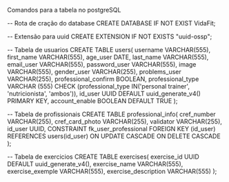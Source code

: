 Comandos para a tabela no postgreSQL

-- Rota de cração do database
CREATE DATABASE IF NOT EXIST VidaFit;

-- Extensão para uuid
CREATE EXTENSION IF NOT EXISTS "uuid-ossp";

-- Tabela de usuarios
CREATE TABLE users(
    username VARCHAR(555),
    first_name VARCHAR(555),
    age_user DATE,
    last_name VARCHAR(555),
    email_user VARCHAR(555),
    password_user VARCHAR(555),
    image VARCHAR(555),
    gender_user VARCHAR(255),
    problems_user VARCHAR(255),
    professional_confirm BOOLEAN,
    professional_type VARCHAR (555) CHECK (professional_type IN('personal trainer', 'nutricionista', 'ambos')),
    id_user UUID DEFAULT uuid_generate_v4() PRIMARY KEY,
    account_enable BOOLEAN DEFAULT TRUE
);

-- Tabela de profissionais
CREATE TABLE professional_info(
    cref_number VARCHAR(255),
    cref_card_photo VARCHAR(255),
    validator VARCHAR(255),
    id_user UUID,
    CONSTRAINT fk_user_professional
        FOREIGN KEY (id_user) REFERENCES users(id_user)
        ON UPDATE CASCADE
        ON DELETE CASCADE
);

-- Tabela de exercicios
CREATE TABLE exercises(
	exercise_id UUID DEFAULT uuid_generate_v4(),
	exercise_name VARCHAR(555),
	exercise_exemple VARCHAR(555),
	exercise_description VARCHAR(555)
);